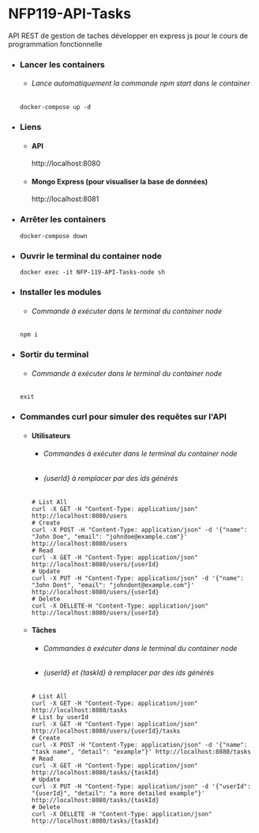 # NFP119-API-Tasks
API REST de gestion de taches développer en express js pour le cours de programmation fonctionnelle

- ### Lancer les containers

  - ###### Lance automatiquement la commande *npm start* dans le container

  ```Shell
  docker-compose up -d
  ```

- ### Liens

  - #### API
    http://localhost:8080

  - #### Mongo Express (pour visualiser la base de données)
    http://localhost:8081

- ### Arrêter les containers

  ```Shell
  docker-compose down
  ```

- ### Ouvrir le terminal du container node

  ```Shell
  docker exec -it NFP-119-API-Tasks-node sh
  ```

- ### Installer les modules

  - ###### Commande à exécuter dans le terminal du container node

  ```Shell
  npm i
  ```

- ### Sortir du terminal

  - ###### Commande à exécuter dans le terminal du container node

  ```Shell
  exit
  ```

- ### Commandes curl pour simuler des requêtes sur l'API

  - #### Utilisateurs

    - ###### Commandes à exécuter dans le terminal du container node
    - ###### {userId} à remplacer par des ids générés
        
    ```shell 
    # List All
    curl -X GET -H "Content-Type: application/json" http://localhost:8080/users
    # Create
    curl -X POST -H "Content-Type: application/json" -d '{"name": "John Doe", "email": "johndoe@example.com"}' http://localhost:8080/users
    # Read
    curl -X GET -H "Content-Type: application/json" http://localhost:8080/users/{userId}
    # Update
    curl -X PUT -H "Content-Type: application/json" -d '{"name": "John Dont", "email": "johndont@example.com"}' http://localhost:8080/users/{userId}
    # Delete
    curl -X DELLETE-H "Content-Type: application/json" http://localhost:8080/users/{userId}
    ```

  - #### Tâches

      - ###### Commandes à exécuter dans le terminal du container node
      - ###### {userId} et {taskId} à remplacer par des ids générés
    
    ```shell
    # List All
    curl -X GET -H "Content-Type: application/json" http://localhost:8080/tasks
    # List by userId
    curl -X GET -H "Content-Type: application/json" http://localhost:8080/users/{userId}/tasks
    # Create
    curl -X POST -H "Content-Type: application/json" -d '{"name": "task name", "detail": "example"}' http://localhost:8080/tasks
    # Read
    curl -X GET -H "Content-Type: application/json" http://localhost:8080/tasks/{taskId}
    # Update
    curl -X PUT -H "Content-Type: application/json" -d '{"userId": "{userId}", "detail": "a more detailed example"}' http://localhost:8080/tasks/{taskId}
    # Delete
    curl -X DELLETE -H "Content-Type: application/json" http://localhost:8080/tasks/{taskId}
    ```